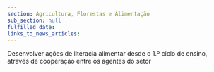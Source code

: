 ```yaml
---
section: Agricultura, Florestas e Alimentação
sub_section: null
fulfilled_date:
links_to_news_articles:
---
```


Desenvolver ações de literacia alimentar desde o 1.º ciclo de ensino, através de cooperação entre os agentes do setor
